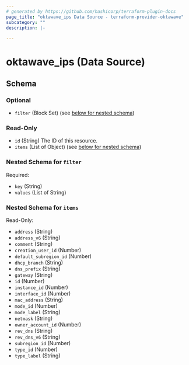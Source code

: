 ```yaml
---
# generated by https://github.com/hashicorp/terraform-plugin-docs
page_title: "oktawave_ips Data Source - terraform-provider-oktawave"
subcategory: ""
description: |-
  
---
```


# oktawave_ips (Data Source)





<!-- schema generated by tfplugindocs -->
## Schema

### Optional

- `filter` (Block Set) (see [below for nested schema](#nestedblock--filter))

### Read-Only

- `id` (String) The ID of this resource.
- `items` (List of Object) (see [below for nested schema](#nestedatt--items))

<a id="nestedblock--filter"></a>
### Nested Schema for `filter`

Required:

- `key` (String)
- `values` (List of String)


<a id="nestedatt--items"></a>
### Nested Schema for `items`

Read-Only:

- `address` (String)
- `address_v6` (String)
- `comment` (String)
- `creation_user_id` (Number)
- `default_subregion_id` (Number)
- `dhcp_branch` (String)
- `dns_prefix` (String)
- `gateway` (String)
- `id` (Number)
- `instance_id` (Number)
- `interface_id` (Number)
- `mac_address` (String)
- `mode_id` (Number)
- `mode_label` (String)
- `netmask` (String)
- `owner_account_id` (Number)
- `rev_dns` (String)
- `rev_dns_v6` (String)
- `subregion_id` (Number)
- `type_id` (Number)
- `type_label` (String)


